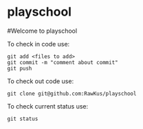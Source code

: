playschool
==========

#Welcome to playschool

To check in code use:

```
git add <files to add>
git commit -m "comment about commit"
git push
```

To check out code use:
```
git clone git@github.com:RawKus/playschool
```

To check current status use:
```
git status
```
